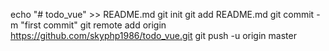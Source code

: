 echo "# todo_vue" >> README.md
git init
git add README.md
git commit -m "first commit"
git remote add origin https://github.com/skyphp1986/todo_vue.git
git push -u origin master
